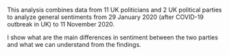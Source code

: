 This analysis combines data from 11 UK politicians and 2 UK political parties to analyze general sentiments
from 29 January 2020 (after COVID-19 outbreak in UK) to 11 November 2020.

I show what are the main differences in sentiment between the two parties and what we can understand from the findings. 

